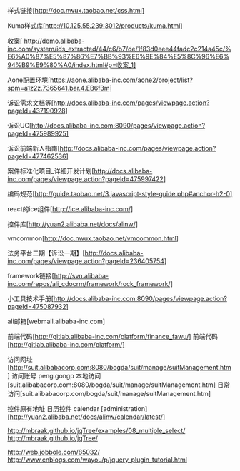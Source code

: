 样式链接[http://doc.nwux.taobao.net/css.html]

Kuma样式库[http://10.125.55.239:3012/products/kuma.html]

收案[
http://demo.alibaba-inc.com/system/ids_extracted/44/c6/b7/de/1f83d0eee44fadc2c214a45c/%E6%A0%87%E5%87%86%E7%BB%93%E6%9E%84%E5%8C%96%E6%94%B9%E9%80%A0/index.html#p=收案_1]

Aone配置环境[https://aone.alibaba-inc.com/aone2/project/list?spm=a1z2z.7365641.bar.4.EB6f3m]

诉讼需求文档等[http://docs.alibaba-inc.com/pages/viewpage.action?pageId=437190928]

诉讼UC[http://docs.alibaba-inc.com:8090/pages/viewpage.action?pageId=475989925]

诉讼前端新人指南[http://docs.alibaba-inc.com/pages/viewpage.action?pageId=477462536]

案件标准化项目_详细开发计划[http://docs.alibaba-inc.com/pages/viewpage.action?pageId=475997422]

编码规范[http://guide.taobao.net/3.javascript-style-guide.php#anchor-h2-0]

react的ice组件[http://ice.alibaba-inc.com/]

控件库[http://yuan2.alibaba.net/docs/alinw/]

vmcommon[http://doc.nwux.taobao.net/vmcommon.html]

法务平台二期【诉讼一期】[http://docs.alibaba-inc.com/pages/viewpage.action?pageId=236405754]

framework链接[http://svn.alibaba-inc.com/repos/ali_cdocrm/framework/rock_framework/]

小工具技术手册[http://docs.alibaba-inc.com:8090/pages/viewpage.action?pageId=475087932]

ali邮箱[webmail.alibaba-inc.com]



前端代码[http://gitlab.alibaba-inc.com/platform/finance_fawu/]
前端代码[http://gitlab.alibaba-inc.com/platform/]


访问网址[http://suit.alibabacorp.com:8080/bogda/suit/manage/suitManagement.htm]
访问账号 peng.gongp
本地访问[suit.alibabacorp.com:8080/bogda/suit/manage/suitManagement.htm]
日常访问[suit.alibabacorp.com/bogda/suit/manage/suitManagement.htm]


控件原有地址
日历控件 calendar [administration][http://yuan2.alibaba.net/docs/alinw/calendar/latest/]

http://mbraak.github.io/jqTree/examples/08_multiple_select/
http://mbraak.github.io/jqTree/

http://web.jobbole.com/85032/
http://www.cnblogs.com/wayou/p/jquery_plugin_tutorial.html
